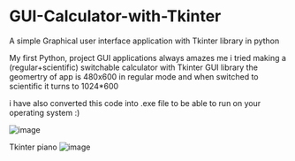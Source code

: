 # GUI-Calculator-with-Tkinter
A simple Graphical user interface application with Tkinter library in python

My first Python, project GUI applications always amazes me i tried making a (regular+scientific) switchable calculator with Tkinter GUI library
the geomertry of app is 480x600 in regular mode and when switched to scientific it turns to 1024*600

i have also converted this code into .exe file to be able to run on your operating system
:)


![image](https://user-images.githubusercontent.com/69637715/124320837-412f5680-db9a-11eb-8400-d5d5d4c4b72b.png)

Tkinter piano
![image](https://user-images.githubusercontent.com/69637715/124668725-e1ed8100-dece-11eb-8303-825a92c97139.png)
